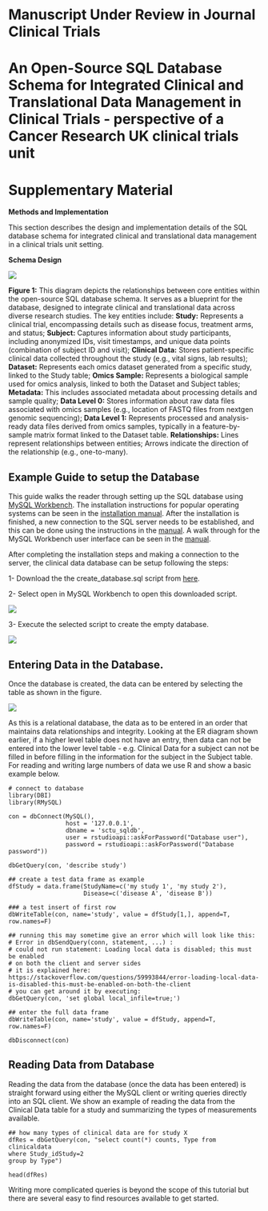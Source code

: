 # Manuscript Under Review in Journal Clinical Trials
# An Open-Source SQL Database Schema for Integrated Clinical and Translational Data Management in Clinical Trials - perspective of a Cancer Research UK clinical trials unit

# Supplementary Material

**Methods and Implementation**

This section describes the design and implementation details of the SQL database schema for integrated clinical and translational data management in a clinical trials unit setting.

**Schema Design**

![](images/ER_Diagram.svg)

**Figure 1:** This diagram depicts the relationships between core entities within the open-source SQL database schema. It serves as a blueprint for the database, designed to integrate clinical and translational data across diverse research studies. The key entities include: **Study:** Represents a clinical trial, encompassing details such as disease focus, treatment arms, and status; **Subject:** Captures information about study participants, including anonymized IDs, visit timestamps, and unique data points (combination of subject ID and visit); **Clinical Data:** Stores patient-specific clinical data collected throughout the study (e.g., vital signs, lab results); **Dataset:** Represents each omics dataset generated from a specific study, linked to the Study table; **Omics Sample:** Represents a biological sample used for omics analysis, linked to both the Dataset and Subject tables; **Metadata:** This includes associated metadata about processing details and sample quality; **Data Level 0:** Stores information about raw data files associated with omics samples (e.g., location of FASTQ files from nextgen genomic sequencing); **Data Level 1:** Represents processed and analysis-ready data files derived from omics samples, typically in a feature-by-sample matrix format linked to the Dataset table. **Relationships:** Lines represent relationships between entities; Arrows indicate the direction of the relationship (e.g., one-to-many).

## Example Guide to setup the Database

This guide walks the reader through setting up the SQL database using [MySQL Workbench](https://www.mysql.com/products/workbench/). The installation instructions for popular operating systems can be seen in the [installation manual](https://dev.mysql.com/doc/workbench/en/wb-installing.html). After the installation is finished, a new connection to the SQL server needs to be established, and this can be done using the instructions in the [manual](https://dev.mysql.com/doc/workbench/en/wb-getting-started-tutorial-create-connection.html). A walk through for the MySQL Workbench user interface can be seen in the [manual](https://dev.mysql.com/doc/workbench/en/wb-sql-editor.html).

After completing the installation steps and making a connection to the server, the clinical data database can be setup following the steps:

1- Download the the create_database.sql script from [here](https://github.com/uhkniazi/SCTU_SQLDB_Supplementary/blob/master/create_database.sql).

2- Select open in MySQL Workbench to open this downloaded script.

![](images/clipboard-2769071004.png)

3- Execute the selected script to create the empty database.

![](images/clipboard-59805720.png)

## Entering Data in the Database.

Once the database is created, the data can be entered by selecting the table as shown in the figure.

![](images/clipboard-2733582711.png)

As this is a relational database, the data as to be entered in an order that maintains data relationships and integrity. Looking at the ER diagram shown earlier, if a higher level table does not have an entry, then data can not be entered into the lower level table - e.g. Clinical Data for a subject can not be filled in before filling in the information for the subject in the Subject table. For reading and writing large numbers of data we use R and show a basic example below.

```         
# connect to database
library(DBI)
library(RMySQL)

con = dbConnect(MySQL(), 
                host = '127.0.0.1',
                dbname = 'sctu_sqldb',
                user = rstudioapi::askForPassword("Database user"),
                password = rstudioapi::askForPassword("Database password"))

dbGetQuery(con, 'describe study')

## create a test data frame as example
dfStudy = data.frame(StudyName=c('my study 1', 'my study 2'),
                     Disease=c('disease A', 'disease B'))

### a test insert of first row
dbWriteTable(con, name='study', value = dfStudy[1,], append=T, row.names=F)

## running this may sometime give an error which will look like this:
# Error in dbSendQuery(conn, statement, ...) : 
# could not run statement: Loading local data is disabled; this must be enabled
# on both the client and server sides
# it is explained here: https://stackoverflow.com/questions/59993844/error-loading-local-data-is-disabled-this-must-be-enabled-on-both-the-client
# you can get around it by executing:
dbGetQuery(con, 'set global local_infile=true;')

## enter the full data frame
dbWriteTable(con, name='study', value = dfStudy, append=T, row.names=F)

dbDisconnect(con)
```

## Reading Data from Database

Reading the data from the database (once the data has been entered) is straight forward using either the MySQL client or writing queries directly into an SQL client. We show an example of reading the data from the Clinical Data table for a study and summarizing the types of measurements available.

```         
## how many types of clinical data are for study X
dfRes = dbGetQuery(con, "select count(*) counts, Type from clinicaldata
where Study_idStudy=2
group by Type")

head(dfRes)
```

Writing more complicated queries is beyond the scope of this tutorial but there are several easy to find resources available to get started.
